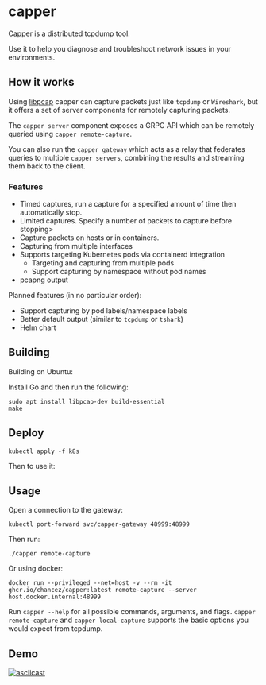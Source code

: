 # capper

Capper is a distributed tcpdump tool.

Use it to help you diagnose and troubleshoot network issues in your environments.

## How it works

Using [libpcap](https://www.tcpdump.org) capper can capture packets just like `tcpdump` or `Wireshark`, but it offers a set of server components for remotely capturing packets.

The `capper server` component exposes a GRPC API which can be remotely queried using `capper remote-capture`.

You can also run the `capper gateway` which acts as a relay that federates queries to multiple `capper servers`, combining the results and streaming them back to the client.

### Features

- Timed captures, run a capture for a specified amount of time then automatically stop.
- Limited captures. Specify a number of packets to capture before stopping>
- Capture packets on hosts or in containers.
- Capturing from multiple interfaces
- Supports targeting Kubernetes pods via containerd integration
  - Targeting and capturing from multiple pods
  - Support capturing by namespace without pod names
- pcapng output

Planned features (in no particular order):

- Support capturing by pod labels/namespace labels
- Better default output (similar to `tcpdump` or `tshark`)
- Helm chart

## Building

Building on Ubuntu:

Install Go and then run the following:

```
sudo apt install libpcap-dev build-essential
make
```

## Deploy

```
kubectl apply -f k8s
```

Then to use it:

## Usage

Open a connection to the gateway:

```
kubectl port-forward svc/capper-gateway 48999:48999
```

Then run:
```
./capper remote-capture
```

Or using docker:
```
docker run --privileged --net=host -v --rm -it ghcr.io/chancez/capper:latest remote-capture --server host.docker.internal:48999
```

Run `capper --help` for all possible commands, arguments, and flags.
`capper remote-capture` and `capper local-capture` supports the basic options you would expect from tcpdump.

## Demo

[![asciicast](https://asciinema.org/a/jIKPiveVtiVnF9U10OmRJBYac.svg)](https://asciinema.org/a/jIKPiveVtiVnF9U10OmRJBYac)
